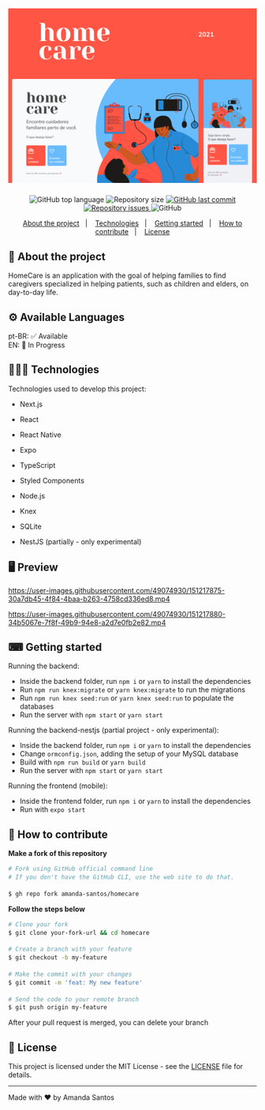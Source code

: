 <h1 align="center">
 <img src="assets/HomeCare.png" />
</h1>

<p align="center">
  <img alt="GitHub top language" src="https://img.shields.io/github/languages/top/amanda-santos/homecare">
  
  <img alt="Repository size" src="https://img.shields.io/github/repo-size/amanda-santos/homecare">
  
  <a href="https://github.com/amanda-santos/homecare/commits/master">
    <img alt="GitHub last commit" src="https://img.shields.io/github/last-commit/amanda-santos/homecare">
  </a>
  
  <a href="https://github.com/amanda-santos/homecare/issues">
    <img alt="Repository issues" src="https://img.shields.io/github/issues/amanda-santos/homecare">
  </a>
  
  <img alt="GitHub" src="https://img.shields.io/github/license/amanda-santos/homecare">
</p>

<p align="center">
  <a href="#-about-the-project">About the project</a>&nbsp;&nbsp;&nbsp;|&nbsp;&nbsp;&nbsp;
  <a href="#-technologies">Technologies</a>&nbsp;&nbsp;&nbsp;|&nbsp;&nbsp;&nbsp;
  <a href="#-getting-started">Getting started</a>&nbsp;&nbsp;&nbsp;|&nbsp;&nbsp;&nbsp;
  <a href="#-how-to-contribute">How to contribute</a>&nbsp;&nbsp;&nbsp;|&nbsp;&nbsp;&nbsp;
  <a href="#-license">License</a>
</p>

## 📝 About the project

<p>HomeCare is an application with the goal of helping families to find caregivers specialized in helping patients, such as children and elders, on day-to-day life.</p>

## ⚙ Available Languages

<p>pt-BR: ✅ Available
<br />EN: 💬 In Progress</p>

## 👩🏻‍💻 Technologies

Technologies used to develop this project:

- Next.js
- React
- React Native
- Expo
- TypeScript
- Styled Components
- Node.js
- Knex
- SQLite

- NestJS (partially - only experimental)

## 🖥 Preview
https://user-images.githubusercontent.com/49074930/151217875-30a7db45-4f84-4baa-b263-4758cd336ed8.mp4

https://user-images.githubusercontent.com/49074930/151217880-34b5067e-7f8f-49b9-94e8-a2d7e0fb2e82.mp4

## ⌨ Getting started

Running the backend:

- Inside the backend folder, run `npm i` or `yarn` to install the dependencies
- Run `npm run knex:migrate` or `yarn knex:migrate` to run the migrations
- Run `npm run knex seed:run` or `yarn knex seed:run` to populate the databases
- Run the server with `npm start` or `yarn start`

Running the backend-nestjs (partial project - only experimental):

- Inside the backend folder, run `npm i` or `yarn` to install the dependencies
- Change `ormconfig.json`, adding the setup of your MySQL database
- Build with `npm run build` or `yarn build`
- Run the server with `npm start` or `yarn start`

Running the frontend (mobile):

- Inside the frontend folder, run `npm i` or `yarn` to install the dependencies
- Run with `expo start`

## 🤔 How to contribute

**Make a fork of this repository**

```bash
# Fork using GitHub official command line
# If you don't have the GitHub CLI, use the web site to do that.

$ gh repo fork amanda-santos/homecare
```

**Follow the steps below**

```bash
# Clone your fork
$ git clone your-fork-url && cd homecare

# Create a branch with your feature
$ git checkout -b my-feature

# Make the commit with your changes
$ git commit -m 'feat: My new feature'

# Send the code to your remote branch
$ git push origin my-feature
```

After your pull request is merged, you can delete your branch

## 📝 License

This project is licensed under the MIT License - see the [LICENSE](LICENSE) file for details.

---

Made with ❤ by Amanda Santos <br />
